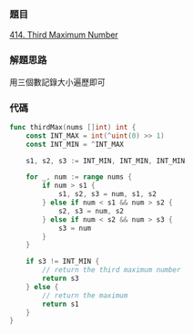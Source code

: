 ### 題目

[414. Third Maximum Number](https://leetcode.com/problems/third-maximum-number/)

### 解題思路

用三個數記錄大小遍歷即可

### 代碼

```go
func thirdMax(nums []int) int {
	const INT_MAX = int(^uint(0) >> 1)
	const INT_MIN = ^INT_MAX

	s1, s2, s3 := INT_MIN, INT_MIN, INT_MIN

	for _, num := range nums {
		if num > s1 {
			s1, s2, s3 = num, s1, s2
		} else if num < s1 && num > s2 {
			s2, s3 = num, s2
		} else if num < s2 && num > s3 {
			s3 = num
		}
	}

	if s3 != INT_MIN {
        // return the third maximum number
		return s3
	} else {
        // return the maximum
		return s1
	}
}
```
